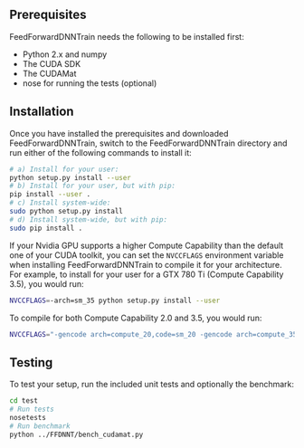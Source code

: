 Prerequisites
-------------

FeedForwardDNNTrain needs the following to be installed first:

* Python 2.x and numpy
* The CUDA SDK
* The CUDAMat
* nose for running the tests (optional)

Installation
------------

Once you have installed the prerequisites and downloaded FeedForwardDNNTrain, switch to the
FeedForwardDNNTrain directory and run either of the following commands to install it:

```bash
# a) Install for your user:
python setup.py install --user
# b) Install for your user, but with pip:
pip install --user .
# c) Install system-wide:
sudo python setup.py install
# d) Install system-wide, but with pip:
sudo pip install .
```

If your Nvidia GPU supports a higher Compute Capability than the default one of
your CUDA toolkit, you can set the `NVCCFLAGS` environment variable when
installing FeedForwardDNNTrain to compile it for your architecture. For example, to install
for your user for a GTX 780 Ti (Compute Capability 3.5), you would run:

```bash
NVCCFLAGS=-arch=sm_35 python setup.py install --user
```

To compile for both Compute Capability 2.0 and 3.5, you would run:

```bash
NVCCFLAGS="-gencode arch=compute_20,code=sm_20 -gencode arch=compute_35,code=sm_35" ...
```

Testing
-------

To test your setup, run the included unit tests and optionally the benchmark:

```bash
cd test  
# Run tests
nosetests
# Run benchmark
python ../FFDNNT/bench_cudamat.py
```
